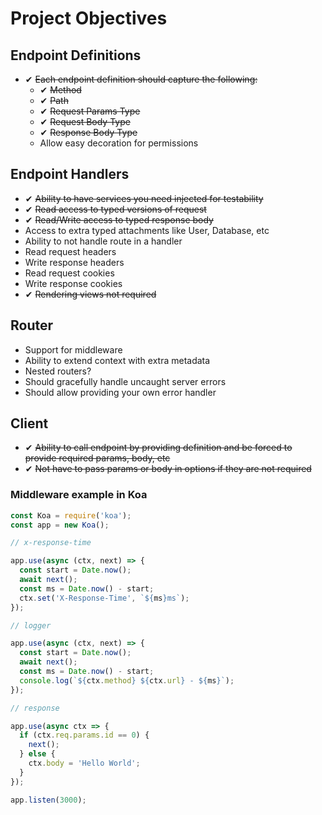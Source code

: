 # Project Objectives

## Endpoint Definitions
- ✔ ~~Each endpoint definition should capture the following:~~
  - ✔ ~~Method~~
  - ✔ ~~Path~~
  - ✔ ~~Request Params Type~~
  - ✔ ~~Request Body Type~~
  - ✔ ~~Response Body Type~~
  - Allow easy decoration for permissions

## Endpoint Handlers
- ✔ ~~Ability to have services you need injected for testability~~
- ✔ ~~Read access to typed versions of request~~
- ✔ ~~Read/Write access to typed response body~~
- Access to extra typed attachments like User, Database, etc
- Ability to not handle route in a handler
- Read request headers
- Write response headers
- Read request cookies
- Write response cookies
- ✔ ~~Rendering views not required~~

## Router
- Support for middleware
- Ability to extend context with extra metadata
- Nested routers?
- Should gracefully handle uncaught server errors
- Should allow providing your own error handler

## Client
- ✔ ~~Ability to call endpoint by providing definition and be forced to provide required params, body, etc~~
- ✔ ~~Not have to pass params or body in options if they are not required~~

### Middleware example in Koa
```js
const Koa = require('koa');
const app = new Koa();

// x-response-time

app.use(async (ctx, next) => {
  const start = Date.now();
  await next();
  const ms = Date.now() - start;
  ctx.set('X-Response-Time', `${ms}ms`);
});

// logger

app.use(async (ctx, next) => {
  const start = Date.now();
  await next();
  const ms = Date.now() - start;
  console.log(`${ctx.method} ${ctx.url} - ${ms}`);
});

// response

app.use(async ctx => {
  if (ctx.req.params.id == 0) {
    next();
  } else {
    ctx.body = 'Hello World';
  }
});

app.listen(3000);
```